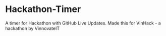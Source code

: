 # Hackathon-Timer
A timer for Hackathon with GitHub Live Updates. Made this for VinHack - a hackathon by VinnovateIT
